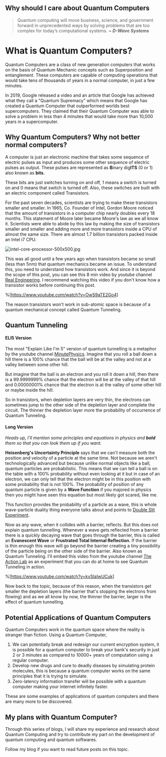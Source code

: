 ## Why should I care about Quantum Computers


> Quantum computing will move business, science, and government forward in unprecedented ways by solving problems that are too complex for today’s computational systems.
***~ D-Wave Systems***

# What is Quantum Computers?
Quantum Computers are a class of new generation computers that works on the basis of Quantum Mechanic concepts such as Superposition and entanglement. These computers are capable of computing operations that would take tens of thousands of years in a normal computer, in just a few minutes.

In 2019, Google released a video and an article that Google has achieved what they call a "Quantum Supremacy" which means that Google has created a Quantum Computer that outperformed worlds best supercomputers. They claimed that their Quantum Computer was able to solve a problem in less than 4 minutes that would take more than 10,000 years in a supercomputer.

## Why Quantum Computers? Why not better normal computers?
A computer is just an electronic machine that takes some sequence of electric pulses as input and produces some other sequence of electric pulses as output. These pulses are represented as **B**inary dig**ITS** (0 or 1) also known as **bits**.

These bits are just switches turning on and off, 1 means a switch is turned on and 0 means that switch is turned off. Also, these switches are built with an electric component called Transistors.

For the past seven decades, scientists are trying to make these transistors smaller and smaller. In 1965, Co. Founder of Intel, Gordon Moore noticed that the amount of transistors in a computer chip nearly doubles every 18 months. This statement of Moore later became Moore's law as we all know it. Scientists were able to abide by this law by making the size of transistors smaller and smaller and adding more and more transistors inside a CPU of almost the same size. There are almost 1.7 billion transistors packed inside an Intel i7 CPU.

![intel-core-processor-500x500.jpg](https://cdn.hashnode.com/res/hashnode/image/upload/v1577249763141/Jks0hiiwu.jpeg)

This was all good until a few years ago when transistors became so small (less than 5nm) that quantum mechanics became an issue. To understand this, you need to understand how transistors work. And since it is beyond the scope of this post, you can see this 8 min video by youtube channel  [Real Engineering](https://www.youtube.com/channel/UCR1IuLEqb6UEA_zQ81kwXfg). I recommend watching this video if you don't know how a transistor works before continuing this post.

%[https://www.youtube.com/watch?v=OwS9aTE2Go4]

The reason transistors won't work in sub-atomic space is because of a quantum mechanical concept called Quantum Tunneling.
## Quantum Tunneling
#### ELI5 Version
The most "Explain Like I'm 5" version of quantum tunnelling is a metaphor by the youtube channel  [MinutePhysics](https://www.youtube.com/channel/UCUHW94eEFW7hkUMVaZz4eDg). Imagine that you roll a ball down a hill there is a 100% chance that the ball will be at the valley and not at a valley between some other hill.

But imagine that the ball is an electron and you roll it down a hill, then there is a 99.9999999% chance that the electron will be at the valley of that hill and 0.00000001% chance that the electron is at the valley of some other hill or maybe inside the hill.

So in transistors, when depletion layers are very thin, the electrons can sometimes jump to the other side of the depletion layer and complete the circuit. The thinner the depletion layer more the probability of occurrence of Quantum Tunneling. 

#### Long Version
*Heads up, I'll mention some principles and equations in physics and **bold** them so that you can look them up if you want.*
 
**Heisenberg's Uncertainty Principle** says that we can't measure both the position and velocity of a particle at the same time. Not because we aren't technologically advanced but because unlike normal objects like a ball, quantum particles are probabilistic. This means that we can tell a ball is on the table with a 100% probability without even looking at it but in case of an electron, we can only tell that the electron might be in this position with some probability that is not 100%. The probability of position of any quantum particle is given by a **Wave Function** if you majored in physics then you might have seen this equation but most likely got scared, like me.

This function provides the probability of a particle as a wave, this is whole wave-particle duality thing everyone talks about and points to  [Double Slit Experiment](https://upload.wikimedia.org/wikipedia/commons/a/a0/Double_slit_experiment.webm).

Now as any wave, when it collides with a barrier, reflects. But this does not explain quantum tunnelling. Whenever a wave gets reflected from a barrier there is a quickly decaying wave that goes through the barrier, this is called an **Evanescent Wave** or **Frustrated Total Internal Reflection**. If the barrier is thin enough this wave will go beyond the barrier creating a tiny possibility of the particle being on the other side of the barrier. Also known as Quantum Tunneling. I'll embed this video from the youtube channel  [The Action Lab](https://www.youtube.com/channel/UC1VLQPn9cYSqx8plbk9RxxQ) as an experiment that you can do at home to see Quantum Tunneling in action.

%[https://www.youtube.com/watch?v=kvSlaIwUCuk]

Now back to the topic, because of this reason, when the transistors get smaller the depletion layers (the barrier that's stopping the electrons from flowing) and as we all know by now, the thinner the barrier, larger is the effect of quantum tunnelling.

## Potential Applications of Quantum Computers
Quantum Computers work in the quantum space where the reality is stranger than fiction. Using a Quantum Computer,

1. We can potentially break and redesign our current encryption system, it is possible for a quantum computer to break your bank's security in just 2 or 3 minutes as compared to 10000+ years of computation using a regular computer.
2. Develop new drugs and cure to deadly diseases by simulating protein molecules, this is because a quantum computer works on the same principles that it is trying to simulate.
3. Zero-latency information transfer will be possible with a quantum computer making your internet infinitely faster.

These are some examples of applications of quantum computers and there are many more to be discovered.

## My plans with Quantum Computer?
Through this series of blogs, I will share my experience and research about Quantum Computing and try to contribute my part on the development of quantum computing and quantum softwares.

Follow my blog if you want to read future posts on this topic.